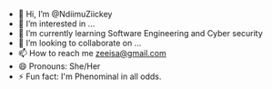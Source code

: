 - 👋 Hi, I’m @NdiimuZiickey
- 👀 I’m interested in ...
- 🌱 I’m currently learning Software Engineering and Cyber security
- 💞️ I’m looking to collaborate on ...
- 📫 How to reach me zeeisa@gmail.com
- 😄 Pronouns: She/Her
- ⚡ Fun fact: I'm Phenominal in all odds.

<!---
NdiimuZiickey/NdiimuZiickey is a ✨ special ✨ repository because its `README.md` (this file) appears on your GitHub profile.
You can click the Preview link to take a look at your changes.
--->
